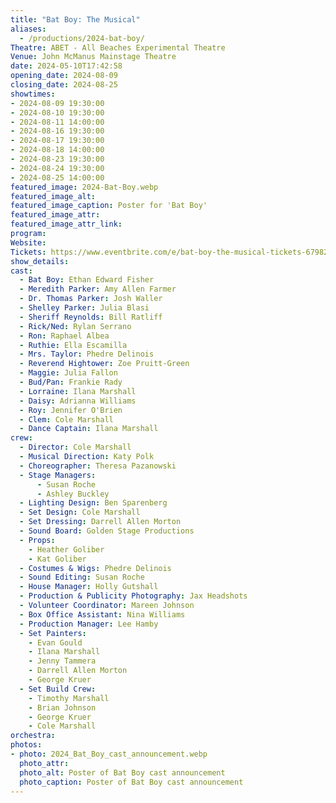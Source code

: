 ```yaml
---
title: "Bat Boy: The Musical"
aliases: 
  - /productions/2024-bat-boy/
Theatre: ABET - All Beaches Experimental Theatre
Venue: John McManus Mainstage Theatre
date: 2024-05-10T17:42:58
opening_date: 2024-08-09
closing_date: 2024-08-25
showtimes:
- 2024-08-09 19:30:00
- 2024-08-10 19:30:00
- 2024-08-11 14:00:00
- 2024-08-16 19:30:00
- 2024-08-17 19:30:00
- 2024-08-18 14:00:00
- 2024-08-23 19:30:00
- 2024-08-24 19:30:00
- 2024-08-25 14:00:00
featured_image: 2024-Bat-Boy.webp
featured_image_alt: 
featured_image_caption: Poster for 'Bat Boy'
featured_image_attr: 
featured_image_attr_link: 
program:
Website: 
Tickets: https://www.eventbrite.com/e/bat-boy-the-musical-tickets-679820099217
show_details: 
cast:
  - Bat Boy: Ethan Edward Fisher
  - Meredith Parker: Amy Allen Farmer
  - Dr. Thomas Parker: Josh Waller
  - Shelley Parker: Julia Blasi
  - Sheriff Reynolds: Bill Ratliff
  - Rick/Ned: Rylan Serrano
  - Ron: Raphael Albea
  - Ruthie: Ella Escamilla
  - Mrs. Taylor: Phedre Delinois
  - Reverend Hightower: Zoe Pruitt-Green
  - Maggie: Julia Fallon
  - Bud/Pan: Frankie Rady
  - Lorraine: Ilana Marshall
  - Daisy: Adrianna Williams
  - Roy: Jennifer O'Brien
  - Clem: Cole Marshall
  - Dance Captain: Ilana Marshall
crew:
  - Director: Cole Marshall
  - Musical Direction: Katy Polk
  - Choreographer: Theresa Pazanowski
  - Stage Managers:
      - Susan Roche
      - Ashley Buckley
  - Lighting Design: Ben Sparenberg
  - Set Design: Cole Marshall
  - Set Dressing: Darrell Allen Morton
  - Sound Board: Golden Stage Productions
  - Props:
    - Heather Goliber
    - Kat Goliber
  - Costumes & Wigs: Phedre Delinois
  - Sound Editing: Susan Roche
  - House Manager: Holly Gutshall
  - Production & Publicity Photography: Jax Headshots
  - Volunteer Coordinator: Mareen Johnson
  - Box Office Assistant: Nina Williams
  - Production Manager: Lee Hamby
  - Set Painters:
    - Evan Gould
    - Ilana Marshall
    - Jenny Tammera
    - Darrell Allen Morton
    - George Kruer
  - Set Build Crew:
    - Timothy Marshall
    - Brian Johnson
    - George Kruer
    - Cole Marshall
orchestra:
photos:
- photo: 2024_Bat_Boy_cast_announcement.webp
  photo_attr: 
  photo_alt: Poster of Bat Boy cast announcement
  photo_caption: Poster of Bat Boy cast announcement
---
```

